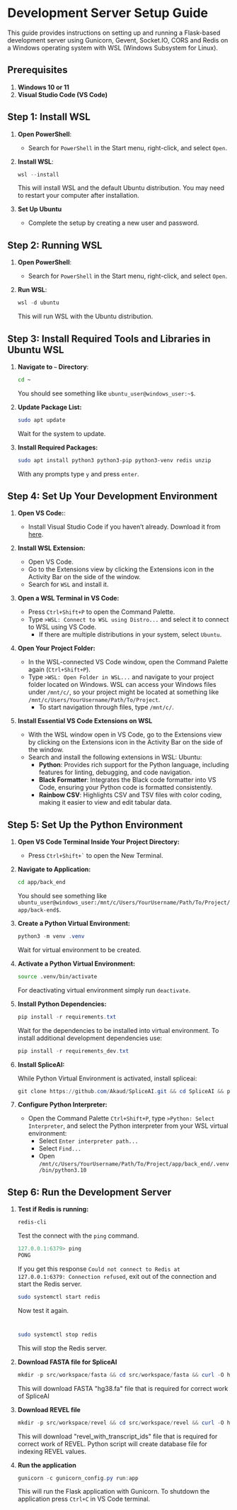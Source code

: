# Development Server Setup Guide

This guide provides instructions on setting up and running a Flask-based development server using Gunicorn, Gevent, Socket.IO, CORS and Redis on a Windows operating system with WSL (Windows Subsystem for Linux).

## Prerequisites

1. **Windows 10 or 11**
2. **Visual Studio Code (VS Code)**

## Step 1: Install WSL

1. **Open PowerShell**:
   - Search for `PowerShell` in the Start menu, right-click, and select `Open`.

2. **Install WSL**:
   ```powershell
   wsl --install
   ```

   This will install WSL and the default Ubuntu distribution. You may need to restart your computer after installation.

3. **Set Up Ubuntu**
   - Complete the setup by creating a new user and password.

## Step 2: Running WSL

1. **Open PowerShell**:
   - Search for `PowerShell` in the Start menu, right-click, and select `Open`.

2. **Run WSL**:
   ```powershell
   wsl -d ubuntu
   ```

   This will run WSL with the Ubuntu distribution.

## Step 3: Install Required Tools and Libraries in Ubuntu WSL

1. **Navigate to `~` Directory**:
   ```bash
   cd ~
   ```

   You should see something like `ubuntu_user@windows_user:~$`.

2. **Update Package List:**
   ```bash
   sudo apt update
   ```

   Wait for the system to update.

3. **Install Required Packages:**
   ```bash
   sudo apt install python3 python3-pip python3-venv redis unzip
   ```

   With any prompts type `y` and press `enter`.

## Step 4: Set Up Your Development Environment

1. **Open VS Code:**:
   - Install Visual Studio Code if you haven’t already. Download it from [here](https://code.visualstudio.com/).

2. **Install WSL Extension:**
   - Open VS Code.
   - Go to the Extensions view by clicking the Extensions icon in the Activity Bar on the side of the window.
   - Search for `WSL` and install it.

3. **Open a WSL Terminal in VS Code:**
   - Press `Ctrl+Shift+P` to open the Command Palette.
   - Type `>WSL: Connect to WSL using Distro...` and select it to connect to WSL using VS Code.
      - If there are multiple distributions in your system, select `Ubuntu`.

4. **Open Your Project Folder:**
   - In the WSL-connected VS Code window, open the Command Palette again (`Ctrl+Shift+P`).
   - Type `>WSL: Open Folder in WSL...` and navigate to your project folder located on Windows. WSL can access your Windows files under `/mnt/c/`, so your project might be located at something like `/mnt/c/Users/YourUsername/Path/To/Project`.
      - To start navigation through files, type `/mnt/c/`.

5. **Install Essential VS Code Extensions on WSL**
   - With the WSL window open in VS Code, go to the Extensions view by clicking on the Extensions icon in the     Activity Bar on the side of the window.
   - Search and install the following extensions in WSL: Ubuntu:
     - **Python**: Provides rich support for the Python language, including features for linting, debugging, and code navigation.
     - **Black Formatter**: Integrates the Black code formatter into VS Code, ensuring your Python code is formatted consistently.
     - **Rainbow CSV**: Highlights CSV and TSV files with color coding, making it easier to view and edit tabular data.

## Step 5: Set Up the Python Environment

1. **Open VS Code Terminal Inside Your Project Directory:**
   - Press `` Ctrl+Shift+` `` to open the New Terminal.

2. **Navigate to Application:**
   ```bash
   cd app/back_end
   ```
   
   You should see something like `ubuntu_user@windows_user:/mnt/c/Users/YourUsername/Path/To/Project/app/back-end$`.

3. **Create a Python Virtual Environment:**
   ```powershell
   python3 -m venv .venv
   ```

   Wait for virtual environment to be created.

4. **Activate a Python Virtual Environment:**
   ```bash
   source .venv/bin/activate
   ```

   For deactivating virtual environment simply run `deactivate`.

5. **Install Python Dependencies:**
   ```powershell
   pip install -r requirements.txt
   ```

   Wait for the dependencies to be installed into virtual environment. To install additional development dependencies use:
   ```powershell
   pip install -r requirements_dev.txt
   ```
6. **Install SpliceAI:**
   
   While Python Virtual Environment is activated, install spliceai:
   ```powershell
   git clone https://github.com/Akaud/SpliceAI.git && cd SpliceAI && pip install . && cd .. && rm -rf SpliceAI
   ```

7. **Configure Python Interpreter:**
   - Open the Command Palette `Ctrl+Shift+P`, type `>Python: Select Interpreter`, and select the Python interpreter from your WSL virtual environment:
      - Select `Enter interpreter path...`
      - Select `Find...`
      - Open `/mnt/c/Users/YourUsername/Path/To/Project/app/back_end/.venv/bin/python3.10`

## Step 6: Run the Development Server

1. **Test if Redis is running:**
   ```bash
   redis-cli
   ```

   Test the connect with the `ping` command.
   ```powershell
   127.0.0.1:6379> ping
   PONG
   ```

   If you get this response `Could not connect to Redis at 127.0.0.1:6379: Connection refused`, exit out of the connection and start the Redis server.
   ```bash
   sudo systemctl start redis
   ```

   Now test it again.
   
   #
   
   ```bash
   sudo systemctl stop redis
   ```
   
   This will stop the Redis server.

2. **Download FASTA file for SpliceAI**
   ```powershell
   mkdir -p src/workspace/fasta && cd src/workspace/fasta && curl -O https://hgdownload.cse.ucsc.edu/goldenPath/hg38/bigZips/hg38.fa.gz && gunzip hg38.fa.gz && cd ../../..
   ```
   This will download FASTA "hg38.fa" file that is required for correct work of SpliceAI

3. **Download REVEL file**
   ```powershell
   mkdir -p src/workspace/revel && cd src/workspace/revel && curl -O https://rothsj06.dmz.hpc.mssm.edu/revel-v1.3_all_chromosomes.zip && unzip revel-v1.3_all_chromosomes.zip && cd ../.. && python3 scripts/revel.py workspace/revel/revel_with_transcript_ids workspace/revel/revel_with_transcript_ids.db && cd ..
   ```
   This will download "revel_with_transcript_ids" file that is required for correct work of REVEL. Python script will create database file for indexing REVEL values.

4. **Run the application**
   ```powershell
   gunicorn -c gunicorn_config.py run:app
   ```

   This will run the Flask application with Gunicorn. To shutdown the application press `Ctrl+C` in VS Code terminal.
